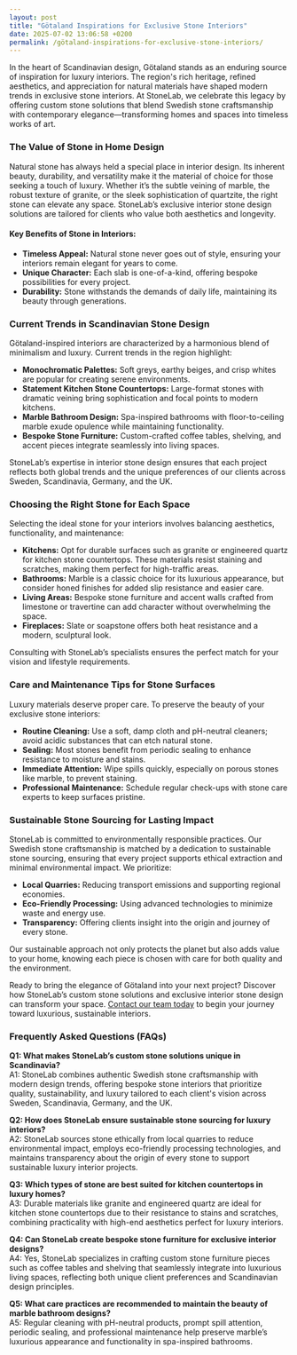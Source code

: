 ```yaml
---
layout: post
title: "Götaland Inspirations for Exclusive Stone Interiors"
date: 2025-07-02 13:06:58 +0200
permalink: /götaland-inspirations-for-exclusive-stone-interiors/
---
```

In the heart of Scandinavian design, Götaland stands as an enduring source of inspiration for luxury interiors. The region's rich heritage, refined aesthetics, and appreciation for natural materials have shaped modern trends in exclusive stone interiors. At StoneLab, we celebrate this legacy by offering custom stone solutions that blend Swedish stone craftsmanship with contemporary elegance—transforming homes and spaces into timeless works of art.

### The Value of Stone in Home Design

Natural stone has always held a special place in interior design. Its inherent beauty, durability, and versatility make it the material of choice for those seeking a touch of luxury. Whether it’s the subtle veining of marble, the robust texture of granite, or the sleek sophistication of quartzite, the right stone can elevate any space. StoneLab’s exclusive interior stone design solutions are tailored for clients who value both aesthetics and longevity.

#### Key Benefits of Stone in Interiors:
- **Timeless Appeal:** Natural stone never goes out of style, ensuring your interiors remain elegant for years to come.
- **Unique Character:** Each slab is one-of-a-kind, offering bespoke possibilities for every project.
- **Durability:** Stone withstands the demands of daily life, maintaining its beauty through generations.

### Current Trends in Scandinavian Stone Design

Götaland-inspired interiors are characterized by a harmonious blend of minimalism and luxury. Current trends in the region highlight:

- **Monochromatic Palettes:** Soft greys, earthy beiges, and crisp whites are popular for creating serene environments.
- **Statement Kitchen Stone Countertops:** Large-format stones with dramatic veining bring sophistication and focal points to modern kitchens.
- **Marble Bathroom Design:** Spa-inspired bathrooms with floor-to-ceiling marble exude opulence while maintaining functionality.
- **Bespoke Stone Furniture:** Custom-crafted coffee tables, shelving, and accent pieces integrate seamlessly into living spaces.

StoneLab’s expertise in interior stone design ensures that each project reflects both global trends and the unique preferences of our clients across Sweden, Scandinavia, Germany, and the UK.

### Choosing the Right Stone for Each Space

Selecting the ideal stone for your interiors involves balancing aesthetics, functionality, and maintenance:

- **Kitchens:** Opt for durable surfaces such as granite or engineered quartz for kitchen stone countertops. These materials resist staining and scratches, making them perfect for high-traffic areas.
- **Bathrooms:** Marble is a classic choice for its luxurious appearance, but consider honed finishes for added slip resistance and easier care.
- **Living Areas:** Bespoke stone furniture and accent walls crafted from limestone or travertine can add character without overwhelming the space.
- **Fireplaces:** Slate or soapstone offers both heat resistance and a modern, sculptural look.

Consulting with StoneLab’s specialists ensures the perfect match for your vision and lifestyle requirements.

### Care and Maintenance Tips for Stone Surfaces

Luxury materials deserve proper care. To preserve the beauty of your exclusive stone interiors:

- **Routine Cleaning:** Use a soft, damp cloth and pH-neutral cleaners; avoid acidic substances that can etch natural stone.
- **Sealing:** Most stones benefit from periodic sealing to enhance resistance to moisture and stains.
- **Immediate Attention:** Wipe spills quickly, especially on porous stones like marble, to prevent staining.
- **Professional Maintenance:** Schedule regular check-ups with stone care experts to keep surfaces pristine.

### Sustainable Stone Sourcing for Lasting Impact

StoneLab is committed to environmentally responsible practices. Our Swedish stone craftsmanship is matched by a dedication to sustainable stone sourcing, ensuring that every project supports ethical extraction and minimal environmental impact. We prioritize:
- **Local Quarries:** Reducing transport emissions and supporting regional economies.
- **Eco-Friendly Processing:** Using advanced technologies to minimize waste and energy use.
- **Transparency:** Offering clients insight into the origin and journey of every stone.

Our sustainable approach not only protects the planet but also adds value to your home, knowing each piece is chosen with care for both quality and the environment.

Ready to bring the elegance of Götaland into your next project? Discover how StoneLab’s custom stone solutions and exclusive interior stone design can transform your space. [Contact our team today](https://stonelab.se/) to begin your journey toward luxurious, sustainable interiors.

### Frequently Asked Questions (FAQs)

**Q1: What makes StoneLab’s custom stone solutions unique in Scandinavia?**  
A1: StoneLab combines authentic Swedish stone craftsmanship with modern design trends, offering bespoke stone interiors that prioritize quality, sustainability, and luxury tailored to each client's vision across Sweden, Scandinavia, Germany, and the UK.

**Q2: How does StoneLab ensure sustainable stone sourcing for luxury interiors?**  
A2: StoneLab sources stone ethically from local quarries to reduce environmental impact, employs eco-friendly processing technologies, and maintains transparency about the origin of every stone to support sustainable luxury interior projects.

**Q3: Which types of stone are best suited for kitchen countertops in luxury homes?**  
A3: Durable materials like granite and engineered quartz are ideal for kitchen stone countertops due to their resistance to stains and scratches, combining practicality with high-end aesthetics perfect for luxury interiors.

**Q4: Can StoneLab create bespoke stone furniture for exclusive interior designs?**  
A4: Yes, StoneLab specializes in crafting custom stone furniture pieces such as coffee tables and shelving that seamlessly integrate into luxurious living spaces, reflecting both unique client preferences and Scandinavian design principles.

**Q5: What care practices are recommended to maintain the beauty of marble bathroom designs?**  
A5: Regular cleaning with pH-neutral products, prompt spill attention, periodic sealing, and professional maintenance help preserve marble’s luxurious appearance and functionality in spa-inspired bathrooms.

<script type="application/ld+json">
{
  "@context": "https://schema.org",
  "@type": "BlogPosting",
  "headline": "Götaland Inspirations for Exclusive Stone Interiors",
  "description": "Explore how Götaland inspires luxury interiors through StoneLab's custom stone solutions, blending Swedish craftsmanship with sustainable, exclusive stone designs for modern homes across Scandinavia and Northern Europe.",
  "author": {
    "@type": "Person",
    "name": "StoneLab"
  },
  "publisher": {
    "@type": "Organization",
    "name": "StoneLab",
    "logo": {
      "@type": "ImageObject",
      "url": "https://stonelab.se/logo.png"
    }
  },
  "datePublished": "2024-06-01",
  "mainEntityOfPage": {
    "@type": "WebPage",
    "@id": "https://stonelab.se/blog/gotaland-inspirations-exclusive-stone-interiors"
  },
  "keywords": "StoneLab, custom stone solutions, interior stone design, exclusive stone interiors, Swedish stone craftsmanship, luxury interior materials, kitchen stone countertops, marble bathroom design, bespoke stone furniture, sustainable stone sourcing",
  "inLanguage": "en-US"
}
</script>

<script type="application/ld+json">
{
  "@context": "https://schema.org",
  "@type": "FAQPage",
  "mainEntity": [
    {
      "@type": "Question",
      "name": "What makes StoneLab’s custom stone solutions unique in Scandinavia?",
      "acceptedAnswer": {
        "@type": "Answer",
        "text": "StoneLab combines authentic Swedish stone craftsmanship with modern design trends, offering bespoke stone interiors that prioritize quality, sustainability, and luxury tailored to each client's vision across Sweden, Scandinavia, Germany, and the UK."
      }
    },
    {
      "@type": "Question",
      "name": "How does StoneLab ensure sustainable stone sourcing for luxury interiors?",
      "acceptedAnswer": {
        "@type": "Answer",
        "text": "StoneLab sources stone ethically from local quarries to reduce environmental impact, employs eco-friendly processing technologies, and maintains transparency about the origin of every stone to support sustainable luxury interior projects."
      }
    },
    {
      "@type": "Question",
      "name": "Which types of stone are best suited for kitchen countertops in luxury homes?",
      "acceptedAnswer": {
        "@type": "Answer",
        "text": "Durable materials like granite and engineered quartz are ideal for kitchen stone countertops due to their resistance to stains and scratches, combining practicality with high-end aesthetics perfect for luxury interiors."
      }
    },
    {
      "@type": "Question",
      "name": "Can StoneLab create bespoke stone furniture for exclusive interior designs?",
      "acceptedAnswer": {
        "@type": "Answer",
        "text": "Yes, StoneLab specializes in crafting custom stone furniture pieces such as coffee tables and shelving that seamlessly integrate into luxurious living spaces, reflecting both unique client preferences and Scandinavian design principles."
      }
    },
    {
      "@type": "Question",
      "name": "What care practices are recommended to maintain the beauty of marble bathroom designs?",
      "acceptedAnswer": {
        "@type": "Answer",
        "text": "Regular cleaning with pH-neutral products, prompt spill attention, periodic sealing, and professional maintenance help preserve marble’s luxurious appearance and functionality in spa-inspired bathrooms."
      }
    }
  ]
}
</script>